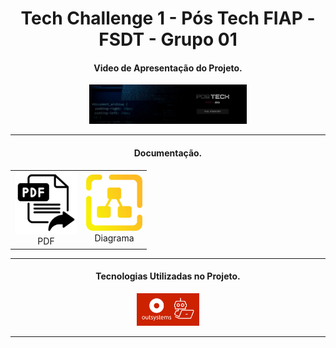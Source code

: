 <center>

# Tech Challenge 1 - Pós Tech FIAP - FSDT - Grupo 01

#### Video de Apresentação do Projeto.

[<img src="img/fiap.jpeg" width="50%">](https://www.youtube.com/watch?v=T7_gV2_oE6k "Tech Challenge 1 - Pós Tech FIAP - FSDT - Grupo 01")

*******

#### Documentação.

<table>
  <tr>
    <td align="center">
      <a href="doc/documentacao_techchallenge_1.pdf" target="_blank">
        <img loading="lazy" src="img/documents.png" width="100">
      </a>
      <br>PDF
    </td>
    <td align="center">
      <a href="doc/DiagramTechChallengeOutSystem.drawio" target="_blank">
        <img loading="lazy" src="img/draw-io.png" width="90">
      </a>
      <br>Diagrama
    </td>
  </tr>
</table>

*******

#### Tecnologias Utilizadas no Projeto.

<img loading="lazy" src="img/logo_outsystems.png" width="20%" height="10%"/>

*******

</center>